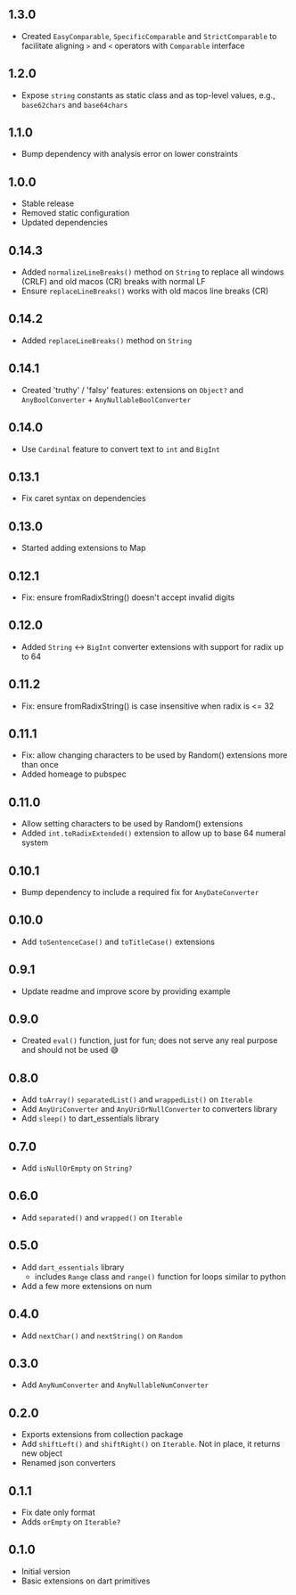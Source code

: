 <!-- dart package changelog -->

## 1.3.0 

- Created `EasyComparable`, `SpecificComparable` and `StrictComparable` to facilitate aligning `>` and `<` operators with `Comparable` interface

## 1.2.0 

- Expose `string` constants as static class and as top-level values, e.g., `base62chars` and `base64chars`

## 1.1.0 
<!-- although this version is a fix, I bumped the minor number because it's the same level as the deps change -->

- Bump dependency with analysis error on lower constraints

## 1.0.0 

- Stable release
- Removed static configuration
- Updated dependencies

## 0.14.3

- Added `normalizeLineBreaks()` method on `String` to replace all windows (CRLF) and old macos (CR) breaks with normal LF
- Ensure `replaceLineBreaks()` works with old macos line breaks (CR)

## 0.14.2

- Added `replaceLineBreaks()` method on `String`

## 0.14.1

- Created 'truthy' / 'falsy' features: extensions on `Object?` and `AnyBoolConverter` + `AnyNullableBoolConverter`

## 0.14.0

- Use `Cardinal` feature to convert text to `int` and `BigInt` 

## 0.13.1

- Fix caret syntax on dependencies

## 0.13.0

- Started adding extensions to Map

## 0.12.1

- Fix: ensure fromRadixString() doesn't accept invalid digits

## 0.12.0

- Added `String` <-> `BigInt` converter extensions with support for radix up to 64

## 0.11.2

- Fix: ensure fromRadixString() is case insensitive when radix is <= 32

## 0.11.1

- Fix: allow changing characters to be used by Random() extensions more than once
- Added homeage to pubspec

## 0.11.0

- Allow setting characters to be used by Random() extensions
- Added `int.toRadixExtended()` extension to allow up to base 64 numeral system

## 0.10.1

- Bump dependency to include a required fix for `AnyDateConverter`

## 0.10.0

- Add `toSentenceCase()` and `toTitleCase()` extensions

## 0.9.1

- Update readme and improve score by providing example

## 0.9.0

- Created `eval()` function, just for fun; does not serve any real purpose and should not be used 😅

## 0.8.0

- Add `toArray()` `separatedList()` and `wrappedList()` on `Iterable`
- Add `AnyUriConverter` and `AnyUriOrNullConverter` to converters library
- Add `sleep()` to dart_essentials library

## 0.7.0

- Add `isNullOrEmpty` on `String?`

## 0.6.0

- Add `separated()` and `wrapped()` on `Iterable`

## 0.5.0

- Add `dart_essentials` library
  - includes `Range` class and `range()` function for loops similar to python
- Add a few more extensions on num

## 0.4.0

- Add `nextChar()` and `nextString()` on `Random`

## 0.3.0

- Add `AnyNumConverter` and `AnyNullableNumConverter`

## 0.2.0

- Exports extensions from collection package
- Add `shiftLeft()` and `shiftRight()` on `Iterable`. Not in place, it returns new object
- Renamed json converters

## 0.1.1

- Fix date only format
- Adds `orEmpty` on `Iterable?`

## 0.1.0

- Initial version
- Basic extensions on dart primitives
